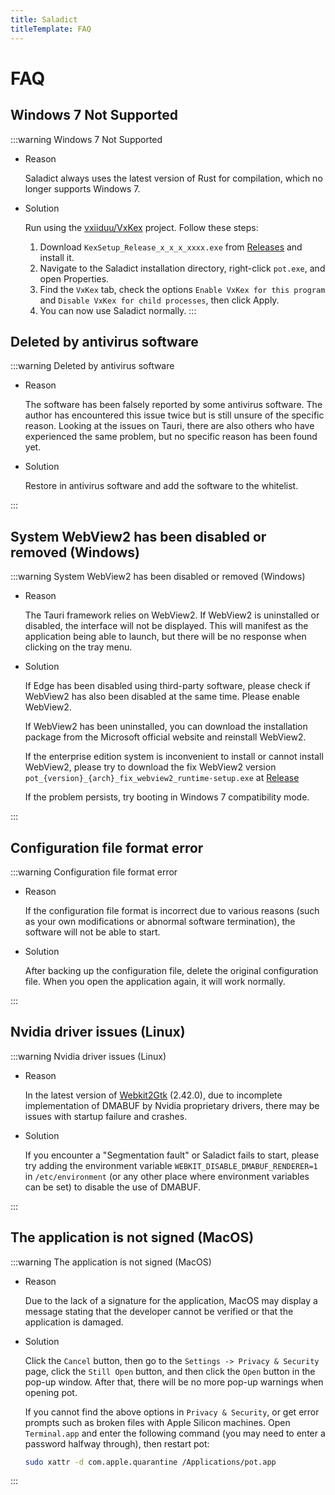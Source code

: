 ```yaml
---
title: Saladict
titleTemplate: FAQ
---
```


# FAQ

## Windows 7 Not Supported

:::warning Windows 7 Not Supported

- Reason

  Saladict always uses the latest version of Rust for compilation, which no longer supports Windows 7.

- Solution

  Run using the [vxiiduu/VxKex](https://github.com/vxiiduu/VxKex) project. Follow these steps:
  
  1. Download `KexSetup_Release_x_x_x_xxxx.exe` from [Releases](https://github.com/vxiiduu/VxKex/releases) and install it.
  2. Navigate to the Saladict installation directory, right-click `pot.exe`, and open Properties.
  3. Find the `VxKex` tab, check the options `Enable VxKex for this program` and `Disable VxKex for child processes`, then click Apply.
  4. You can now use Saladict normally.
:::

## Deleted by antivirus software

:::warning Deleted by antivirus software

- Reason

  The software has been falsely reported by some antivirus software. The author has encountered this issue twice but is still unsure of the specific reason. Looking at the issues on Tauri, there are also others who have experienced the same problem, but no specific reason has been found yet.

- Solution

  Restore in antivirus software and add the software to the whitelist.

:::

## System WebView2 has been disabled or removed (Windows)

:::warning System WebView2 has been disabled or removed (Windows)

- Reason

  The Tauri framework relies on WebView2. If WebView2 is uninstalled or disabled, the interface will not be displayed. This will manifest as the application being able to launch, but there will be no response when clicking on the tray menu.

- Solution

  If Edge has been disabled using third-party software, please check if WebView2 has also been disabled at the same time. Please enable WebView2.

  If WebView2 has been uninstalled, you can download the installation package from the Microsoft official website and reinstall WebView2.

  If the enterprise edition system is inconvenient to install or cannot install WebView2, please try to download the fix WebView2 version `pot_{version}_{arch}_fix_webview2_runtime-setup.exe` at [Release](https://github.com/allentown521/saladict/releases/latest)

  If the problem persists, try booting in Windows 7 compatibility mode.

:::

## Configuration file format error

:::warning Configuration file format error

- Reason

  If the configuration file format is incorrect due to various reasons (such as your own modifications or abnormal software termination), the software will not be able to start.

- Solution

  After backing up the configuration file, delete the original configuration file. When you open the application again, it will work normally.

:::

## Nvidia driver issues (Linux)

:::warning Nvidia driver issues (Linux)

- Reason

  In the latest version of [Webkit2Gtk](https://archlinux.org/packages/extra/x86_64/webkit2gtk) (2.42.0), due to incomplete implementation of DMABUF by Nvidia proprietary drivers, there may be issues with startup failure and crashes.

- Solution

  If you encounter a "Segmentation fault" or Saladict fails to start, please try adding the environment variable `WEBKIT_DISABLE_DMABUF_RENDERER=1` in `/etc/environment` (or any other place where environment variables can be set) to disable the use of DMABUF.

:::

## The application is not signed (MacOS)

:::warning The application is not signed (MacOS)

- Reason

  Due to the lack of a signature for the application, MacOS may display a message stating that the developer cannot be verified or that the application is damaged.

- Solution

  Click the `Cancel` button, then go to the `Settings -> Privacy & Security` page, click the `Still Open` button, and then click the `Open` button in the pop-up window. After that, there will be no more pop-up warnings when opening pot.

  If you cannot find the above options in `Privacy & Security`, or get error prompts such as broken files with Apple Silicon machines. Open `Terminal.app` and enter the following command (you may need to enter a password halfway through), then restart pot:

  ```bash
  sudo xattr -d com.apple.quarantine /Applications/pot.app
  ```

:::
